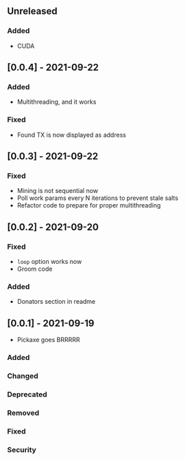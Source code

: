 ## Unreleased

### Added
- CUDA

## [0.0.4] - 2021-09-22

### Added
- Multithreading, and it works

### Fixed
- Found TX is now displayed as address

## [0.0.3] - 2021-09-22

### Fixed
- Mining is not sequential now
- Poll work params every N iterations to prevent stale salts
- Refactor code to prepare for proper multithreading

## [0.0.2] - 2021-09-20

### Fixed
- `loop` option works now
- Groom code

### Added
- Donators section in readme

## [0.0.1] - 2021-09-19

- Pickaxe goes BRRRRR

### Added
### Changed
### Deprecated
### Removed
### Fixed
### Security

